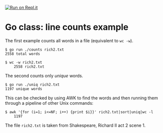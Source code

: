 [![Run on Repl.it](https://repl.it/badge/github/matt4biz/go-class-counts)](https://repl.it/github/matt4biz/go-class-counts)

# Go class: line counts example
The first example counts all words in a file (equivalent to `wc -w`).

```shell
$ go run ./counts rich2.txt
2558 total words

$ wc -w rich2.txt
    2558 rich2.txt
```

The second counts only _unique_ words.

```shell
$ go run ./uniq rich2.txt
1197 unique words
```

This can be checked by using AWK to find the words and then running them through a pipeline of other Unix commands:

```shell
$ awk '{for (i=1; i<=NF; i++) {print $i}}' rich2.txt|sort|uniq|wc -l
    1197
```

The file `rich2.txt` is taken from Shakespeare, Richard II act 2 scene 1.
